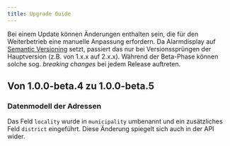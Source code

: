 ```yaml
---
title: Upgrade Guide
---
```


Bei einem Update können Änderungen enthalten sein, die für den Weiterbetrieb eine manuelle Anpassung erfordern.
Da Alarmdisplay auf [Semantic Versioning](https://semver.org/) setzt, passiert das nur bei Versionssprüngen der Hauptversion (z.B. von 1.x.x auf 2.x.x).
Während der Beta-Phase können solche sog. _breaking changes_ bei jedem Release auftreten.

## Von 1.0.0-beta.4 zu 1.0.0-beta.5

### Datenmodell der Adressen
Das Feld `locality` wurde in `municipality` umbenannt und ein zusätzliches Feld `district` eingeführt.
Diese Änderung spiegelt sich auch in der API wider.
